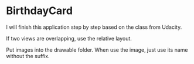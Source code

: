 # BirthdayCard

I will finish this application step by step based on the class from Udacity.

If two views are overlapping, use the relative layout.

Put images into the drawable folder. When use the image, just use its name without the suffix.
